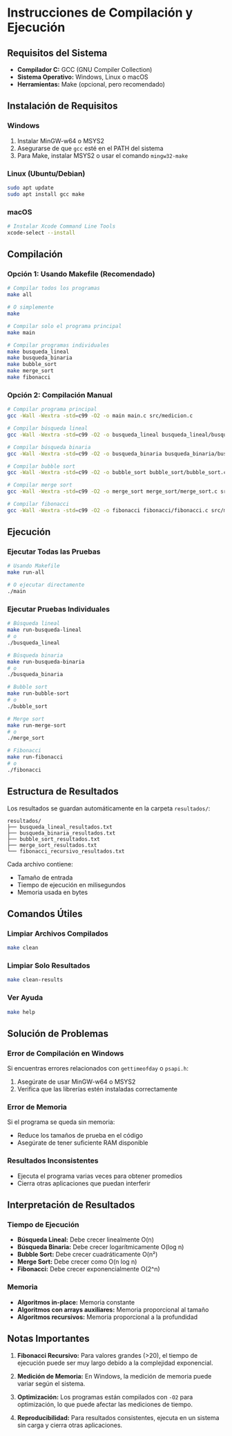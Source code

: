 # Instrucciones de Compilación y Ejecución

## Requisitos del Sistema

- **Compilador C:** GCC (GNU Compiler Collection)
- **Sistema Operativo:** Windows, Linux o macOS
- **Herramientas:** Make (opcional, pero recomendado)

## Instalación de Requisitos

### Windows
1. Instalar MinGW-w64 o MSYS2
2. Asegurarse de que `gcc` esté en el PATH del sistema
3. Para Make, instalar MSYS2 o usar el comando `mingw32-make`

### Linux (Ubuntu/Debian)
```bash
sudo apt update
sudo apt install gcc make
```

### macOS
```bash
# Instalar Xcode Command Line Tools
xcode-select --install
```

## Compilación

### Opción 1: Usando Makefile (Recomendado)

```bash
# Compilar todos los programas
make all

# O simplemente
make

# Compilar solo el programa principal
make main

# Compilar programas individuales
make busqueda_lineal
make busqueda_binaria
make bubble_sort
make merge_sort
make fibonacci
```

### Opción 2: Compilación Manual

```bash
# Compilar programa principal
gcc -Wall -Wextra -std=c99 -O2 -o main main.c src/medicion.c

# Compilar búsqueda lineal
gcc -Wall -Wextra -std=c99 -O2 -o busqueda_lineal busqueda_lineal/busqueda_lineal.c src/medicion.c

# Compilar búsqueda binaria
gcc -Wall -Wextra -std=c99 -O2 -o busqueda_binaria busqueda_binaria/busqueda_binaria.c src/medicion.c

# Compilar bubble sort
gcc -Wall -Wextra -std=c99 -O2 -o bubble_sort bubble_sort/bubble_sort.c src/medicion.c

# Compilar merge sort
gcc -Wall -Wextra -std=c99 -O2 -o merge_sort merge_sort/merge_sort.c src/medicion.c

# Compilar fibonacci
gcc -Wall -Wextra -std=c99 -O2 -o fibonacci fibonacci/fibonacci.c src/medicion.c
```

## Ejecución

### Ejecutar Todas las Pruebas

```bash
# Usando Makefile
make run-all

# O ejecutar directamente
./main
```

### Ejecutar Pruebas Individuales

```bash
# Búsqueda lineal
make run-busqueda-lineal
# o
./busqueda_lineal

# Búsqueda binaria
make run-busqueda-binaria
# o
./busqueda_binaria

# Bubble sort
make run-bubble-sort
# o
./bubble_sort

# Merge sort
make run-merge-sort
# o
./merge_sort

# Fibonacci
make run-fibonacci
# o
./fibonacci
```

## Estructura de Resultados

Los resultados se guardan automáticamente en la carpeta `resultados/`:

```
resultados/
├── busqueda_lineal_resultados.txt
├── busqueda_binaria_resultados.txt
├── bubble_sort_resultados.txt
├── merge_sort_resultados.txt
└── fibonacci_recursivo_resultados.txt
```

Cada archivo contiene:
- Tamaño de entrada
- Tiempo de ejecución en milisegundos
- Memoria usada en bytes

## Comandos Útiles

### Limpiar Archivos Compilados
```bash
make clean
```

### Limpiar Solo Resultados
```bash
make clean-results
```

### Ver Ayuda
```bash
make help
```

## Solución de Problemas

### Error de Compilación en Windows
Si encuentras errores relacionados con `gettimeofday` o `psapi.h`:

1. Asegúrate de usar MinGW-w64 o MSYS2
2. Verifica que las librerías estén instaladas correctamente

### Error de Memoria
Si el programa se queda sin memoria:
- Reduce los tamaños de prueba en el código
- Asegúrate de tener suficiente RAM disponible

### Resultados Inconsistentes
- Ejecuta el programa varias veces para obtener promedios
- Cierra otras aplicaciones que puedan interferir

## Interpretación de Resultados

### Tiempo de Ejecución
- **Búsqueda Lineal:** Debe crecer linealmente O(n)
- **Búsqueda Binaria:** Debe crecer logarítmicamente O(log n)
- **Bubble Sort:** Debe crecer cuadráticamente O(n²)
- **Merge Sort:** Debe crecer como O(n log n)
- **Fibonacci:** Debe crecer exponencialmente O(2^n)

### Memoria
- **Algoritmos in-place:** Memoria constante
- **Algoritmos con arrays auxiliares:** Memoria proporcional al tamaño
- **Algoritmos recursivos:** Memoria proporcional a la profundidad

## Notas Importantes

1. **Fibonacci Recursivo:** Para valores grandes (>20), el tiempo de ejecución puede ser muy largo debido a la complejidad exponencial.

2. **Medición de Memoria:** En Windows, la medición de memoria puede variar según el sistema.

3. **Optimización:** Los programas están compilados con `-O2` para optimización, lo que puede afectar las mediciones de tiempo.

4. **Reproducibilidad:** Para resultados consistentes, ejecuta en un sistema sin carga y cierra otras aplicaciones.
